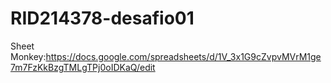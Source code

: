 # RID214378-desafio01
Sheet Monkey:https://docs.google.com/spreadsheets/d/1V_3x1G9cZvpvMVrM1ge7m7FzKkBzgTMLgTPj0oIDKaQ/edit
